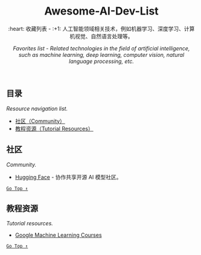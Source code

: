 <div align="center">
  <h1>Awesome-AI-Dev-List</h1>

  <p>:heart: 收藏列表 - :+1: 人工智能领域相关技术，例如机器学习、深度学习、计算机视觉、自然语言处理等。</p>
  <p><i>Favorites list - Related technologies in the field of artificial intelligence, such as machine learning, deep learning, computer vision, natural language processing, etc.</i></p>
</div>

<br />

## 目录

*Resource navigation list.*

- [社区（Community）](#社区)
- [教程资源（Tutorial Resources）](#教程资源)

## 社区

_Community._

- [Hugging Face](https://huggingface.co/) - 协作共享开源 AI 模型社区。

[`Go Top ↑`](#awesome-ai-dev-list)

## 教程资源

_Tutorial resources._

- [Google Machine Learning Courses](https://developers.google.com/machine-learning)

[`Go Top ↑`](#awesome-ai-dev-list)

